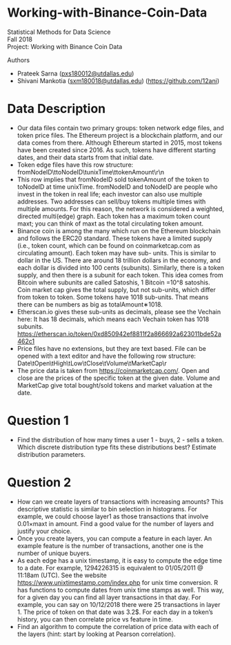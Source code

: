 # Working-with-Binance-Coin-Data

Statistical Methods for Data Science  
Fall 2018  
Project: Working with Binance Coin Data  

Authors
- Prateek Sarna (pxs180012@utdallas.edu)
- Shivani Mankotia (sxm180018@utdallas.edu) (https://github.com/12ani)

# Data Description
- Our data files contain two primary groups: token network edge files, and token price files. The Ethereum project is a         blockchain platform, and our data comes from there. Although Ethereum started in 2015, most tokens have been created since     2016. As such, tokens have different starting dates, and their data starts from that initial date.
- Token edge files have this row structure: fromNodeID\ttoNodeID\tunixTime\ttokenAmount\r\n
- This row implies that fromNodeID sold tokenAmount of the token to toNodeID at time unixTime. fromNodeID and toNodeID are       people who invest in the token in real life; each investor can also use multiple addresses. Two addresses can sell/buy         tokens multiple times with multiple amounts. For this reason, the network is considered a weighted, directed multi(edge)       graph. Each token has a maximum token count maxt; you can think of maxt as the total circulating token amount.
- Binance coin is among the many which run on the Ethereum blockchain and follows the ERC20 standard. These tokens have a       limited supply (i.e., token count, which can be found on coinmarketcap.com as circulating amount). Each token may have sub-   units. This is similar to dollar in the US. There are around 18 trillion dollars in the economy, and each dollar is divided   into 100 cents (subunits). Similarly, there is a token supply, and then there is a subunit for each token. This idea comes     from Bitcoin where subunits are called Satoshis, 1 Bitcoin =10^8 satoshis. Coin market cap gives the total supply, but not     sub-units, which differ from token to token. Some tokens have 1018 sub-units. That means there can be numbers as big as       totalAmount∗1018.
- Etherscan.io gives these sub-units as decimals, please see the Vechain here: It has 18 decimals, which means each Vechain     token has 1018 subunits. https://etherscan.io/token/0xd850942ef8811f2a866692a623011bde52a462c1
- Price files have no extensions, but they are text based. File can be opened with a text editor and have the following row     structure: Date\tOpen\tHigh\tLow\tClose\tVolume\tMarketCap\r
- The price data is taken from https://coinmarketcap.com/. Open and close are the prices of the specific token at the given     date. Volume and MarketCap give total bought/sold tokens and market valuation at the date.

# Question 1
- Find the distribution of how many times a user 1 - buys, 2 - sells a token. Which discrete distribution type fits these       distributions best? Estimate distribution parameters.

# Question 2
- How can we create layers of transactions with increasing amounts? This descriptive statistic is similar to bin selection in   histograms. For example, we could choose layer1 as those transactions that involve 0.01×maxt in amount. Find a good value     for the number of layers and justify your choice.
- Once you create layers, you can compute a feature in each layer. An example feature is the number of transactions, another     one is the number of unique buyers. 
- As each edge has a unix timestamp, it is easy to compute the edge time to a date. For     example, 1294226315 is equivalent   to 01/05/2011 @ 11:18am (UTC). See the website https://www.unixtimestamp.com/index.php for   unix time conversion. R has       functions to compute dates from unix time stamps as well. This way, for a given day you can find   all layer transactions in   that day. For example, you can say on 10/12/2018 there were 25 transactions in layer 1. The price of token on that date was   3.2$. For each day in a token’s history, you can then correlate price vs feature in time.
- Find an algorithm to compute the correlation of price data with each of the layers (hint: start by looking at Pearson         correlation).

